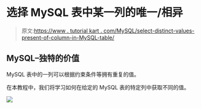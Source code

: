 # 选择 MySQL 表中某一列的唯一/相异

> 原文:[https://www . tutorial kart . com/MySQL/select-distinct-values-present-of-column-in-MySQL-table/](https://www.tutorialkart.com/mysql/select-distinct-values-present-of-column-in-mysql-table/)

## MySQL–独特的价值

MySQL 表中的一列可以根据约束条件等拥有重复的值。

在本教程中，我们将学习如何在给定的 MySQL 表的特定列中获取不同的值。

[![](../Images/925da31b32d6bc3827932f6c8afb11bb.png)](https://www.tutorialkart.com/)